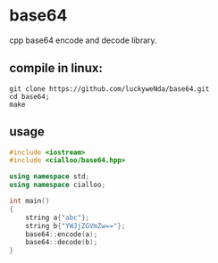 # base64
cpp base64 encode and decode library.

## compile in linux:
```
git clone https://github.com/luckyweNda/base64.git
cd base64;
make
```

## usage
```cpp
#include <iostream>
#include <cialloo/base64.hpp>

using namespace std;
using namespace cialloo;

int main()
{
    string a{"abc"};
    string b{"YWJjZGVmZw=="};
    base64::encode(a);
    base64::decode(b);
}
```